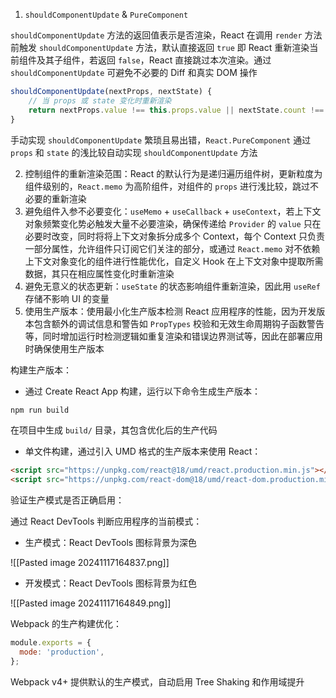 1. `shouldComponentUpdate` & `PureComponent`

`shouldComponentUpdate` 方法的返回值表示是否渲染，React 在调用 `render` 方法前触发 `shouldComponentUpdate` 方法，默认直接返回 `true` 即 React 重新渲染当前组件及其子组件，若返回 `false`，React 直接跳过本次渲染。通过 `shouldComponentUpdate` 可避免不必要的 Diff 和真实 DOM 操作

```js
shouldComponentUpdate(nextProps, nextState) {
	// 当 props 或 state 变化时重新渲染
    return nextProps.value !== this.props.value || nextState.count !== this.state.count;
}
```

手动实现 `shouldComponentUpdate` 繁琐且易出错，`React.PureComponent` 通过 `props` 和 `state` 的浅比较自动实现 `shouldComponentUpdate` 方法

2. 控制组件的重新渲染范围：React 的默认行为是递归遍历组件树，更新粒度为组件级别的，`React.memo` 为高阶组件，对组件的 `props` 进行浅比较，跳过不必要的重新渲染
3. 避免组件入参不必要变化：`useMemo` + `useCallback` + `useContext`，若上下文对象频繁变化势必触发大量不必要渲染，确保传递给 `Provider` 的 `value` 只在必要时改变，同时将将上下文对象拆分成多个 Context，每个 Context 只负责一部分属性，允许组件只订阅它们关注的部分，或通过 `React.memo` 对不依赖上下文对象变化的组件进行性能优化，自定义 Hook 在上下文对象中提取所需数据，其只在相应属性变化时重新渲染
4. 避免无意义的状态更新：`useState` 的状态影响组件重新渲染，因此用 `useRef` 存储不影响 UI 的变量
5. 使用生产版本：使用最小化生产版本检测 React 应用程序的性能，因为开发版本包含额外的调试信息和警告如 `PropTypes` 校验和无效生命周期钩子函数警告等，同时增加运行时检测逻辑如重复渲染和错误边界测试等，因此在部署应用时确保使用生产版本

构建生产版本：

- 通过 Create React App 构建，运行以下命令生成生产版本：

```bash
npm run build
```

在项目中生成 `build/` 目录，其包含优化后的生产代码

- 单文件构建，通过引入 UMD 格式的生产版本来使用 React：

```html
<script src="https://unpkg.com/react@18/umd/react.production.min.js"></script>
<script src="https://unpkg.com/react-dom@18/umd/react-dom.production.min.js"></script>
```

验证生产模式是否正确启用：

通过 React DevTools 判断应用程序的当前模式：

- 生产模式：React DevTools 图标背景为深色

![[Pasted image 20241117164837.png]]

- 开发模式：React DevTools 图标背景为红色

![[Pasted image 20241117164849.png]]

Webpack 的生产构建优化：

```js
module.exports = {
  mode: 'production',
};
```

Webpack v4+ 提供默认的生产模式，自动启用 Tree Shaking 和作用域提升
